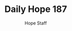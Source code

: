 ---
image: /assets/img/daily-hope-default-artwork.png
title: Daily Hope 187
number: 187
categories:
  - Daily Hope
author: Hope Staff
notes: Daily Hope 187
embed: >-
  <iframe src="https://open.spotify.com/embed/episode/4dSMfCSntvX12Z4XJ2FZHg?utm_source=generator" width="400px" height="102px" frameborder=“0" scrolling=“no”></iframe>
---
